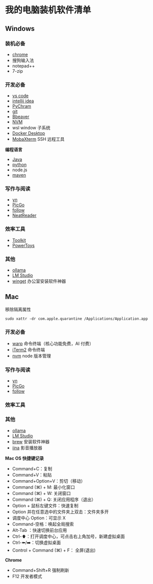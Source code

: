 # 我的电脑装机软件清单

## Windows

### 装机必备

-   [chrome](https://www.google.com/intl/en_pk/chrome/)
-   搜狗输入法
-   notepad++
-   7-zip

### 开发必备

-   [vs code](https://code.visualstudio.com/Download)
-   [intellij idea](https://www.jetbrains.com/idea/download/)
-   [PyChram](https://www.jetbrains.com/pycharm/download/?section=windows)
-   [git](https://git-scm.com/downloads)
-   [Bbeaver](https://dbeaver.io/download/)
-   [NVM](https://github.com/coreybutler/nvm-windows)
-   wsl window 子系统
-   [Docker Desktop](https://www.docker.com/products/docker-desktop/)
-   [MobaXterm](https://mobaxterm.mobatek.net/download.html) SSH 远程工具

**编程语言**

-   [Java](https://adoptium.net/temurin/releases)
-   [python](https://www.python.org/)
-   node.js
-   [maven](https://maven.apache.org/)

### 写作与阅读

-   [yn](https://github.com/purocean/yn)
-   [PicGo](https://github.com/Molunerfinn/PicGo)
-   [follow](https://github.com/RSSNext/follow/releases)
-   [NeatReader](https://www.neat-reader.com/)

### 效率工具

-   [Toolkit](https://toolkit.trumandu.top/)
-   [PowerToys](https://github.com/microsoft/PowerToys)

### 其他

-   [ollama](https://ollama.com/)
-   [LM Studio](https://lmstudio.ai/)
-   [winget](https://github.com/microsoft/winget-cli) 办公室安装软件神器

## Mac

移除隔离属性

```
sudo xattr -dr com.apple.quarantine /Applications/Application.app
```

### 开发必备

-   [warp](https://www.warp.dev/) 命令终端（核心功能免费，AI 付费）
-   [iTerm2](https://github.com/gnachman/iTerm2) 命令终端
-   [nvm](https://github.com/nvm-sh/nvm) node 版本管理

### 写作与阅读

-   [yn](https://github.com/purocean/yn)
-   [PicGo](https://github.com/Molunerfinn/PicGo)
-   [follow](https://github.com/RSSNext/follow/releases)

### 效率工具

### 其他

-   [ollama](https://ollama.com/)
-   [LM Studio](https://lmstudio.ai/)
-   [brew](https://github.com/Homebrew/brew) 安装软件神器
-   [iina](https://github.com/iina/iina) 影音播放器

**Mac OS 快捷键记录**

-   Command+C：复制
-   Command+V：粘贴
-   Command+Option+V：剪切（移动）
-   Command (⌘) + M: 最小化窗口
-   Command (⌘) + W: 关闭窗口
-   Command (⌘) + Q: 关闭应用程序（退出）
-   Option + 鼠标左键文件：快速复制
-   Option 并在任意选中的文件夹上双击：文件夹多开
-   调度中心 Option：可显示 X
-   Command-空格：唤起全局搜索
-   Alt-Tab ：快速切换前台应用
-   Ctrl-⬆️：打开调度中心，可点击右上角加号，新建虚拟桌面
-   Ctrl-⬅️/➡️：切换虚拟桌面
-   Control + Command (⌘) + F： 全屏(退出)

**Chrome**

-   Command+Shift+R 强制刷新
-   F12 开发者模式
